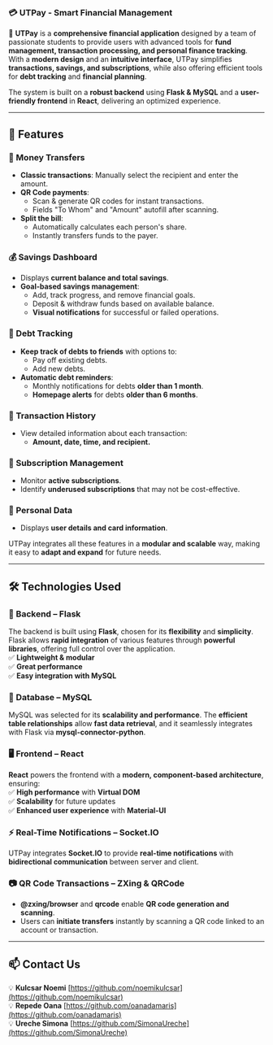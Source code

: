 ### **💳 UTPay - Smart Financial Management**  

🚀 **UTPay** is a **comprehensive financial application** designed by a team of passionate students to provide users with advanced tools for **fund management, transaction processing, and personal finance tracking**.  
With a **modern design** and an **intuitive interface**, UTPay simplifies **transactions, savings, and subscriptions**, while also offering efficient tools for **debt tracking** and **financial planning**.  

The system is built on a **robust backend** using **Flask & MySQL** and a **user-friendly frontend** in **React**, delivering an optimized experience.  

---

## **🌟 Features**  

### **💸 Money Transfers**  
- **Classic transactions**: Manually select the recipient and enter the amount.  
- **QR Code payments**:  
  - Scan & generate QR codes for instant transactions.  
  - Fields "To Whom" and "Amount" autofill after scanning.  
- **Split the bill**:  
  - Automatically calculates each person's share.  
  - Instantly transfers funds to the payer.  

### **💰 Savings Dashboard**  
- Displays **current balance and total savings**.  
- **Goal-based savings management**:  
  - Add, track progress, and remove financial goals.  
  - Deposit & withdraw funds based on available balance.  
  - **Visual notifications** for successful or failed operations.  

### **📑 Debt Tracking**  
- **Keep track of debts to friends** with options to:  
  - Pay off existing debts.  
  - Add new debts.  
- **Automatic debt reminders**:  
  - Monthly notifications for debts **older than 1 month**.  
  - **Homepage alerts** for debts **older than 6 months**.  

### **📜 Transaction History**  
- View detailed information about each transaction:  
  - **Amount, date, time, and recipient.**  

### **📆 Subscription Management**  
- Monitor **active subscriptions**.  
- Identify **underused subscriptions** that may not be cost-effective.  

### **🙍 Personal Data**  
- Displays **user details and card information**.  

UTPay integrates all these features in a **modular and scalable** way, making it easy to **adapt and expand** for future needs.  

---

## **🛠️ Technologies Used**  

### **🔗 Backend – Flask**  
The backend is built using **Flask**, chosen for its **flexibility** and **simplicity**. Flask allows **rapid integration** of various features through **powerful libraries**, offering full control over the application.  
✅ **Lightweight & modular**  
✅ **Great performance**  
✅ **Easy integration with MySQL**  

### **💾 Database – MySQL**  
MySQL was selected for its **scalability and performance**. The **efficient table relationships** allow **fast data retrieval**, and it seamlessly integrates with Flask via **mysql-connector-python**.  

### **🖥️ Frontend – React**  
**React** powers the frontend with a **modern, component-based architecture**, ensuring:  
✅ **High performance** with **Virtual DOM**  
✅ **Scalability** for future updates  
✅ **Enhanced user experience** with **Material-UI**  

### **⚡ Real-Time Notifications – Socket.IO**  
UTPay integrates **Socket.IO** to provide **real-time notifications** with **bidirectional communication** between server and client.  

### **📷 QR Code Transactions – ZXing & QRCode**  
- **@zxing/browser** and **qrcode** enable **QR code generation and scanning**.  
- Users can **initiate transfers** instantly by scanning a QR code linked to an account or transaction.  

---

## **📫 Contact Us**  
💡 **Kulcsar Noemi** [https://github.com/noemikulcsar](https://github.com/noemikulcsar) \
💡 **Repede Oana** [https://github.com/oanadamaris](https://github.com/oanadamaris) \
💡 **Ureche Simona** [https://github.com/SimonaUreche](https://github.com/SimonaUreche)
